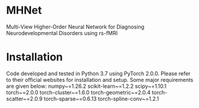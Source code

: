 # MHNet
Multi-View Higher-Order Neural Network for Diagnosing Neurodevelopmental Disorders using rs-fMRI
# Installation
Code developed and tested in Python 3.7 using PyTorch 2.0.0. Please refer to their official websites for installation and setup.
Some major requirements are given below:
numpy~=1.26.2
scikit-learn~=1.2.2
scipy~=1.10.1
torch~=2.0.0
torch-cluster~=1.6.0
torch-geometric~=2.0.4
torch-scatter~=2.0.9
torch-sparse~=0.6.13
torch-spline-conv~=1.2.1
